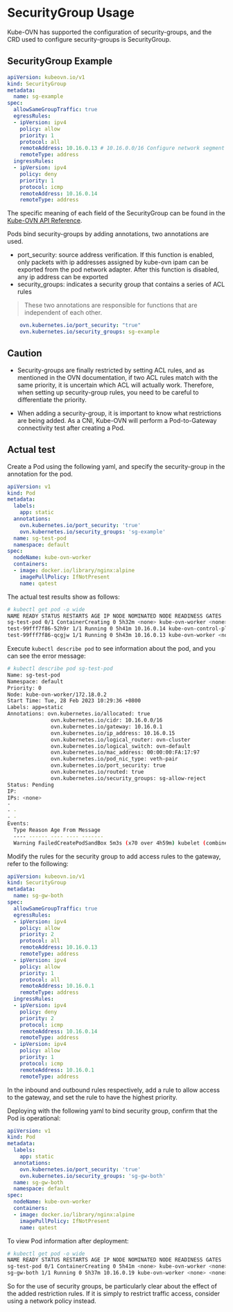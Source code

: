 # SecurityGroup Usage

Kube-OVN has supported the configuration of security-groups, and the CRD used to configure security-groups is SecurityGroup.

## SecurityGroup Example

```yaml
apiVersion: kubeovn.io/v1
kind: SecurityGroup
metadata:
  name: sg-example
spec:
  allowSameGroupTraffic: true
  egressRules:
  - ipVersion: ipv4
    policy: allow
    priority: 1
    protocol: all
    remoteAddress: 10.16.0.13 # 10.16.0.0/16 Configure network segment
    remoteType: address
  ingressRules:
  - ipVersion: ipv4
    policy: deny
    priority: 1
    protocol: icmp
    remoteAddress: 10.16.0.14
    remoteType: address
```

The specific meaning of each field of the SecurityGroup can be found in the [Kube-OVN API Reference](../reference/kube-ovn-api.en.md).

Pods bind security-groups by adding annotations, two annotations are used.

- port_security: source address verification. If this function is enabled, only packets with ip addresses assigned by kube-ovn ipam can be exported from the pod network adapter. After this function is disabled, any ip address can be exported
- security_groups: indicates a security group that contains a series of ACL rules

> These two annotations are responsible for functions that are independent of each other.

```yaml
    ovn.kubernetes.io/port_security: "true"
    ovn.kubernetes.io/security_groups: sg-example
```

## Caution

- Security-groups are finally restricted by setting ACL rules, and as mentioned in the OVN documentation, if two ACL rules match with the same priority, it is uncertain which ACL will actually work. Therefore, when setting up security-group rules, you need to be careful to differentiate the priority.

- When adding a security-group, it is important to know what restrictions are being added. As a CNI, Kube-OVN will perform a Pod-to-Gateway connectivity test after creating a Pod.

## Actual test

Create a Pod using the following yaml, and specify the security-group in the annotation for the pod.

```yaml
apiVersion: v1
kind: Pod
metadata:
  labels:
    app: static
  annotations:
    ovn.kubernetes.io/port_security: 'true'
    ovn.kubernetes.io/security_groups: 'sg-example'
  name: sg-test-pod
  namespace: default
spec:
  nodeName: kube-ovn-worker
  containers:
  - image: docker.io/library/nginx:alpine
    imagePullPolicy: IfNotPresent
    name: qatest
```

The actual test results show as follows:

```bash
# kubectl get pod -o wide
NAME READY STATUS RESTARTS AGE IP NODE NOMINATED NODE READINESS GATES
sg-test-pod 0/1 ContainerCreating 0 5h32m <none> kube-ovn-worker <none> <none>
test-99fff7f86-52h9r 1/1 Running 0 5h41m 10.16.0.14 kube-ovn-control-plane <none> <none>
test-99fff7f86-qcgjw 1/1 Running 0 5h43m 10.16.0.13 kube-ovn-worker <none> <none>
```

Execute `kubectl describe pod` to see information about the pod, and you can see the error message:

```bash
# kubectl describe pod sg-test-pod
Name: sg-test-pod
Namespace: default
Priority: 0
Node: kube-ovn-worker/172.18.0.2
Start Time: Tue, 28 Feb 2023 10:29:36 +0800
Labels: app=static
Annotations: ovn.kubernetes.io/allocated: true
              ovn.kubernetes.io/cidr: 10.16.0.0/16
              ovn.kubernetes.io/gateway: 10.16.0.1
              ovn.kubernetes.io/ip_address: 10.16.0.15
              ovn.kubernetes.io/logical_router: ovn-cluster
              ovn.kubernetes.io/logical_switch: ovn-default
              ovn.kubernetes.io/mac_address: 00:00:00:FA:17:97
              ovn.kubernetes.io/pod_nic_type: veth-pair
              ovn.kubernetes.io/port_security: true
              ovn.kubernetes.io/routed: true
              ovn.kubernetes.io/security_groups: sg-allow-reject
Status: Pending
IP:
IPs: <none>
-
- -
- -
Events:
  Type Reason Age From Message
  ---- ------ ---- ---- -------
  Warning FailedCreatePodSandBox 5m3s (x70 over 4h59m) kubelet (combined from similar events): Failed to create pod sandbox: rpc error: code = Unknown desc = failed to setup network for sandbox "40636e0c7f1ade5500fa958486163d74f2e2300051a71522a9afd7ba0538afb6": plugin type="kube-ovn" failed ( add): RPC failed; request ip return 500 configure nic failed 10.16.0.15 network not ready after 200 ping 10.16.0.1
```

Modify the rules for the security group to add access rules to the gateway, refer to the following:

```yaml
apiVersion: kubeovn.io/v1
kind: SecurityGroup
metadata:
  name: sg-gw-both
spec:
  allowSameGroupTraffic: true
  egressRules:
  - ipVersion: ipv4
    policy: allow
    priority: 2
    protocol: all
    remoteAddress: 10.16.0.13
    remoteType: address
  - ipVersion: ipv4
    policy: allow
    priority: 1
    protocol: all
    remoteAddress: 10.16.0.1
    remoteType: address
  ingressRules:
  - ipVersion: ipv4
    policy: deny
    priority: 2
    protocol: icmp
    remoteAddress: 10.16.0.14
    remoteType: address
  - ipVersion: ipv4
    policy: allow
    priority: 1
    protocol: icmp
    remoteAddress: 10.16.0.1
    remoteType: address
```

In the inbound and outbound rules respectively, add a rule to allow access to the gateway, and set the rule to have the highest priority.

Deploying with the following yaml to bind security group, confirm that the Pod is operational:

```yaml
apiVersion: v1
kind: Pod
metadata:
  labels:
    app: static
  annotations:
    ovn.kubernetes.io/port_security: 'true'
    ovn.kubernetes.io/security_groups: 'sg-gw-both'
  name: sg-gw-both
  namespace: default
spec:
  nodeName: kube-ovn-worker
  containers:
  - image: docker.io/library/nginx:alpine
    imagePullPolicy: IfNotPresent
    name: qatest
```

To view Pod information after deployment:

```bash
# kubectl get pod -o wide
NAME READY STATUS RESTARTS AGE IP NODE NOMINATED NODE READINESS GATES
sg-test-pod 0/1 ContainerCreating 0 5h41m <none> kube-ovn-worker <none> <none>
sg-gw-both 1/1 Running 0 5h37m 10.16.0.19 kube-ovn-worker <none> <none>
```

So for the use of security groups, be particularly clear about the effect of the added restriction rules. If it is simply to restrict traffic access, consider using a network policy instead.
